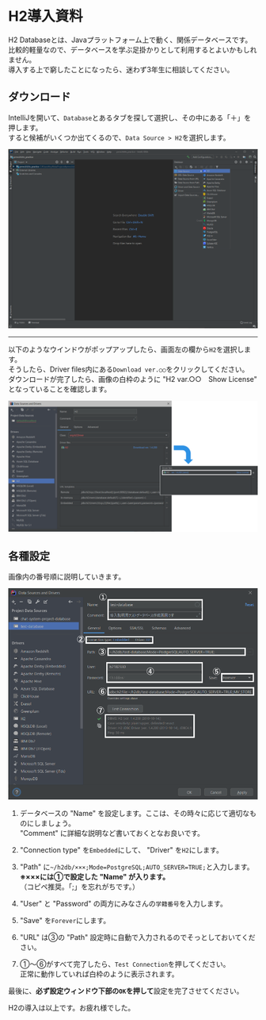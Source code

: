 # H2導入資料

H2 Databaseとは、Javaプラットフォーム上で動く、関係データベースです。  
比較的軽量なので、データベースを学ぶ足掛かりとして利用するとよいかもしれません。  
導入する上で窮したことになったら、迷わず3年生に相談してください。

## ダウンロード

IntelliJを開いて、`Database`とあるタブを探して選択し、その中にある「＋」を押します。  
すると候補がいくつか出てくるので、`Data Source > H2`を選択します。

![H2_H2選択](images/H2_H2選択.png)

***

以下のようなウインドウがポップアップしたら、画面左の欄から`H2`を選択します。  
そうしたら、Driver files内にある`Download ver.○○`をクリックしてください。  
ダウンロードが完了したら、画像の白枠のように "H2 var.○○　Show License" となっていることを確認します。

![H2_ダウンロード](images/H2_ダウンロード.png)  

## 各種設定

画像内の番号順に説明していきます。

![H2_各種設定画面](images/H2_各種設定画面.png)

1. データベースの "Name" を設定します。ここは、その時々に応じて適切なものにしましょう。  
   "Comment" に詳細な説明など書いておくとなお良いです。  
   
2. "Connection type" を`Embedded`にして、 "Driver" を`H2`にします。  

3. "Path" に`~/h2db/×××;Mode=PostgreSQL;AUTO_SERVER=TRUE;`と入力します。  
   **※×××には①で設定した "Name" が入ります。**  
   （コピペ推奨。「;」を忘れがちです。）  

4. "User" と "Password" の両方にみなさんの`学籍番号`を入力します。  

5. "Save" を`Forever`にします。  

6. "URL" は③の "Path" 設定時に自動で入力されるのでそっとしておいてください。  

7. ①～⑥がすべて完了したら、`Test Connection`を押してください。  
   正常に動作していれば白枠のように表示されます。  
  
最後に、**必ず設定ウィンドウ下部の`OK`を押して**設定を完了させてください。  
  
H2の導入は以上です。お疲れ様でした。
